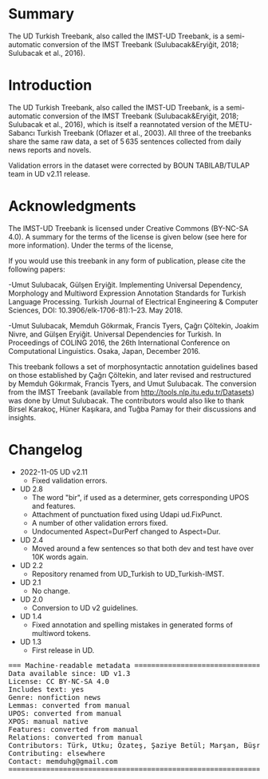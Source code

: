 # Summary

The UD Turkish Treebank, also called the IMST-UD Treebank, is a semi-automatic conversion of the IMST Treebank (Sulubacak&Eryiğit, 2018; Sulubacak et al., 2016).

# Introduction

The UD Turkish Treebank, also called the IMST-UD Treebank, is a semi-automatic conversion of the IMST Treebank (Sulubacak&Eryiğit, 2018; Sulubacak et al., 2016), which is itself a reannotated version of the METU-Sabancı Turkish Treebank (Oflazer et al., 2003). All three of the treebanks share the same raw data, a set of 5 635 sentences collected from daily news reports and novels.

Validation errors in the dataset were corrected by BOUN TABILAB/TULAP team in UD v2.11 release.

# Acknowledgments
The IMST-UD Treebank is licensed under Creative Commons (BY-NC-SA 4.0). A summary for the terms of the license is given below (see here for more information). Under the terms of the license,

If you would use this treebank in any form of publication, please  cite the following papers:

-Umut Sulubacak, Gülşen Eryiğit. Implementing Universal Dependency, Morphology and Multiword Expression Annotation Standards for Turkish Language Processing. Turkish Journal of Electrical Engineering & Computer Sciences, DOI: 10.3906/elk-1706-81):1–23. May 2018.

-Umut Sulubacak, Memduh Gökırmak, Francis Tyers, Çağrı Çöltekin, Joakim Nivre, and Gülşen Eryiğit. Universal Dependencies for Turkish. In Proceedings of COLING 2016, the 26th International Conference on Computational Linguistics. Osaka, Japan, December 2016.


This treebank follows a set of morphosyntactic annotation guidelines based on those established by Çağrı Çöltekin, and later revised and restructured by Memduh Gökırmak, Francis Tyers, and Umut Sulubacak. The conversion from the IMST Treebank (available from  http://tools.nlp.itu.edu.tr/Datasets) was done by Umut Sulubacak. The contributors would also like to thank Birsel Karakoç, Hüner Kaşıkara, and Tuğba Pamay for their discussions and insights.



# Changelog

* 2022-11-05 UD v2.11
  * Fixed validation errors.
* UD 2.8
  * The word "bir", if used as a determiner, gets corresponding UPOS and features.
  * Attachment of punctuation fixed using Udapi ud.FixPunct.
  * A number of other validation errors fixed.
  * Undocumented Aspect=DurPerf changed to Aspect=Dur.
* UD 2.4
  * Moved around a few sentences so that both dev and test have over 10K words again.
* UD 2.2
  * Repository renamed from UD_Turkish to UD_Turkish-IMST.
* UD 2.1
  * No change.
* UD 2.0
  * Conversion to UD v2 guidelines.
* UD 1.4
  * Fixed annotation and spelling mistakes in generated forms of multiword tokens.
* UD 1.3
  * First release in UD.

<pre>
=== Machine-readable metadata =================================================
Data available since: UD v1.3
License: CC BY-NC-SA 4.0
Includes text: yes
Genre: nonfiction news
Lemmas: converted from manual
UPOS: converted from manual
XPOS: manual native
Features: converted from manual
Relations: converted from manual
Contributors: Türk, Utku; Özateş, Şaziye Betül; Marşan, Büşra; Akkurt, Salih Furkan; Çöltekin, Çağrı; Cebiroğlu Eryiğit, Gülşen; Gökırmak, Memduh; Kaşıkara, Hüner; Sulubacak, Umut; Tyers, Francis
Contributing: elsewhere
Contact: memduhg@gmail.com
===============================================================================
</pre>
